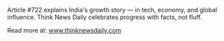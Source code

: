 Article #722 explains India's growth story — in tech, economy, and global influence. Think News Daily celebrates progress with facts, not fluff.

Read more at: www.thinknewsdaily.com